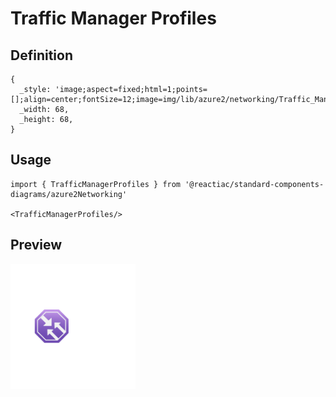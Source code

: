 # Traffic Manager Profiles

## Definition

```
{
  _style: 'image;aspect=fixed;html=1;points=[];align=center;fontSize=12;image=img/lib/azure2/networking/Traffic_Manager_Profiles.svg;strokeColor=none;',
  _width: 68,
  _height: 68,
}
```

## Usage

```
import { TrafficManagerProfiles } from '@reactiac/standard-components-diagrams/azure2Networking'

<TrafficManagerProfiles/>
```

## Preview

<img src="./traffic-manager-profiles.png" width="200"/>
